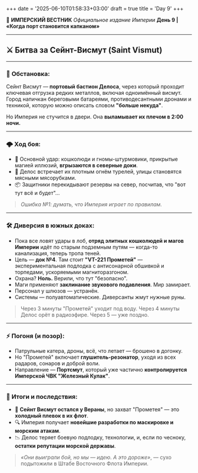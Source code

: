 +++
date = '2025-06-10T01:58:33+03:00'
draft = true
title = 'Day 9'
+++


📜 **ИМПЕРСКИЙ ВЕСТНИК**
*Официальное издание Империи*
**День 9 | «Когда порт становится капканом»**

---

## ⚔ **Битва за Сейнт-Висмут (Saint Vismut)**

---

### 📍 **Обстановка:**

Сейнт Висмут — **портовый бастион Делоса**, через который проходит ключевая отгрузка редких металлов, включая одноимённый висмут.
Город напичкан береговыми батареями, противодесантными дронами и техникой, которую можно описать словом **"больше некуда"**.

Но Империя не стучится в двери. Она **выламывает их плечом в 2:00 ночи.**

---

### 🌩 **Ход боя:**

* 🐾 Основной удар: кошколюди и гномы-штурмовики, прикрытые магией иллюзий, **вгрызаются в северные доки**.
* 🤖 Делос встречает их плотным огнём турелей, улицы становятся мясными мясорубками.
* 📦 Защитники перекидывают резервы на север, посчитав, что "вот тут всё и будет"…

> *Ошибка №1: думать, что Империя играет по правилам.*

---

### 🛠 **Диверсия в южных доках:**

* Пока все ловят удары в лоб, **отряд элитных кошколюдей и магов Империи** идёт по старым подземным путям — когда-то канализация, теперь тропа теней.
* Цель — **док №4**. Там стоит **"VT-221 Прометей"** — экспериментальная подлодка с антисонарной обшивкой и торпедами, ускоряемыми магниторазгоном.
* Охрана? **Ноль.** Верили, что тут "безопасно".
* Маги применяют **заклинание звукового подавления**. Мир замирает.
* Персонал у шлюзов — устранён.
* Системы — полуавтоматические. Диверсанты жмут нужные руны.

> Через 3 минуты "Прометей" уходит под воду.
> Через 4 минуты Делос орёт в радиоэфире.
> Через 5 — уже поздно.

---

### ⚡ **Погоня (и позор):**

* Патрульные катера, дроны, всё, что летает — брошено в догонку.
* Но "Прометей" включает **глушитель-резонатор**, уходя из всех радаров, сонаров и доброй воли.
* Направление — **Портсмут**, который уже частично **контролируется Имперской ЧВК "Железный Кулак"**.

---

### 🧩 **Итоги и последствия:**

* 🛑 **Сейнт Висмут остался у Вераны**, но захват "Прометея" — это **холодный плевок в их флот**.
* 🔍 Империя получает **новейшие разработки по маскировке и морским атакам**.
* 📉 Делос теряет боевую подлодку, технологии, и, если по чесноку, **остатки репутации морской державы**.

> *«Они выиграли бой, но мы — идею. А это дороже»*, — сухо подытожили в Штабе Восточного Флота Империи.

